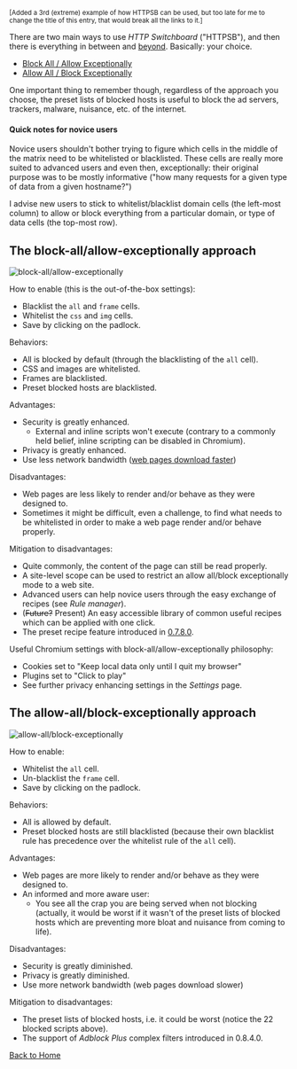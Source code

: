 <sup>[Added a 3rd (extreme) example of how HTTPSB can be used, but too late for me to change the title of this entry, that would break all the links to it.]</sup>

There are two main ways to use *HTTP Switchboard* ("HTTPSB"), and then there is everything in between and [beyond](http://www.wilderssecurity.com/threads/http-switchboard-for-chrome-chromium.356427/page-25#post-2357557). Basically: your choice.

- [Block All / Allow Exceptionally](#the-block-allallow-exceptionally-approach)
- [Allow All / Block Exceptionally](#the-allow-allblock-exceptionally-approach)

One important thing to remember though, regardless of the approach you choose, the preset lists of blocked hosts is useful to block the ad servers, trackers, malware, nuisance, etc. of the internet.

#### Quick notes for novice users

Novice users shouldn't bother trying to figure which cells in the middle of the matrix need to be whitelisted or blacklisted. These cells are really more suited to advanced users and even then, exceptionally: their original purpose was to be mostly informative ("how many requests for a given type of data from a given hostname?")

I advise new users to stick to whitelist/blacklist domain cells (the left-most column) to allow or block everything from a particular domain, or type of data cells (the top-most row).

## The block-all/allow-exceptionally approach

![block-all/allow-exceptionally](https://raw2.github.com/gorhill/httpswitchboard/master/doc/img/httpsb-basics-block-all-by-default.gif)

How to enable (this is the out-of-the-box settings):
- Blacklist the `all` and `frame` cells.
- Whitelist the `css` and `img` cells.
- Save by clicking on the padlock.

Behaviors:
- All is blocked by default (through the blacklisting of the `all` cell).
- CSS and images are whitelisted.
- Frames are blacklisted.
- Preset blocked hosts are blacklisted.

Advantages:
- Security is greatly enhanced.
    * External and inline scripts won't execute (contrary to a commonly held belief, inline scripting can be disabled in Chromium).
- Privacy is greatly enhanced.
- Use less network bandwidth ([web pages download faster](/gorhill/httpswitchboard/wiki/Comparative-benchmarks-against-widely-used-blockers:-Top-15-Most-Popular-News-Websites))

Disadvantages:
- Web pages are less likely to render and/or behave as they were designed to.
- Sometimes it might be difficult, even a challenge, to find what needs to be whitelisted in order to make a web page render and/or behave properly.

Mitigation to disadvantages:
- Quite commonly, the content of the page can still be read properly.
- A site-level scope can be used to restrict an allow all/block exceptionally mode to a web site.
- Advanced users can help novice users through the easy exchange of recipes (see *Rule manager*).
- (~~Future?~~ Present) An easy accessible library of common useful recipes which can be applied with one click.
- The preset recipe feature introduced in [0.7.8.0](https://github.com/gorhill/httpswitchboard/wiki/Change-log#wiki-0780).

Useful Chromium settings with block-all/allow-exceptionally philosophy:

- Cookies set to "Keep local data only until I quit my browser"
- Plugins set to "Click to play"
- See further privacy enhancing settings in the *Settings* page.

## The allow-all/block-exceptionally approach

![allow-all/block-exceptionally](https://raw2.github.com/gorhill/httpswitchboard/master/doc/img/httpsb-basics-allow-all-by-default.gif)

How to enable:
- Whitelist the `all` cell.
- Un-blacklist the `frame` cell.
- Save by clicking on the padlock.

Behaviors:
- All is allowed by default.
- Preset blocked hosts are still blacklisted (because their own blacklist rule has precedence over the whitelist rule of the `all` cell).

Advantages:
- Web pages are more likely to render and/or behave as they were designed to.
- An informed and more aware user:
    * You see all the crap you are being served when not blocking (actually, it would be worst if it wasn't of the preset lists of blocked hosts which are preventing more bloat and nuisance from coming to life).

Disadvantages:
- Security is greatly diminished.
- Privacy is greatly diminished.
- Use more network bandwidth (web pages download slower)

Mitigation to disadvantages:
- The preset lists of blocked hosts, i.e. it could be worst (notice the 22 blocked scripts above).
- The support of _Adblock Plus_ complex filters introduced in 0.8.4.0.


[Back to Home](/gorhill/httpswitchboard/wiki)